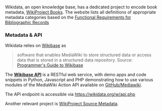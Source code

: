 Wikidata, an open knowledge base, has a dedicated project to encode book metadata, [WikiProject Books](https://www.wikidata.org/wiki/Wikidata:WikiProject_Books). The website lists all definitions of appropriate metadata categories based on the [Functional Requirements for Bibliographic Records](https://en.wikipedia.org/wiki/Functional_Requirements_for_Bibliographic_Records)


### Metadata & API

Wikidata relies on [Wikibase](https://www.mediawiki.org/wiki/Wikibase) as 

> software that enables MediaWiki to store structured data or access data that is stored in a structured data repository. Source: [Programmer's Guide to Wikibase](https://www.mediawiki.org/wiki/Wikibase/Programmer%27s_guide_to_Wikibase)

The **[Wikibase API](https://www.mediawiki.org/wiki/Wikibase/API)** is a RESTful web service, with demo apps and code snippets in Python, Javascript and PHP demonstrating how to use various modules of the MediaWiki Action API available on [GitHub/Mediawiki](https://github.com/wikimedia/mediawiki-api-demos).

The API endpoint is accessible via https://wikidata.org/w/api.php

Another relevant project is [WikiProject Source Metadata](https://www.wikidata.org/wiki/Wikidata:WikiProject_Source_MetaData).